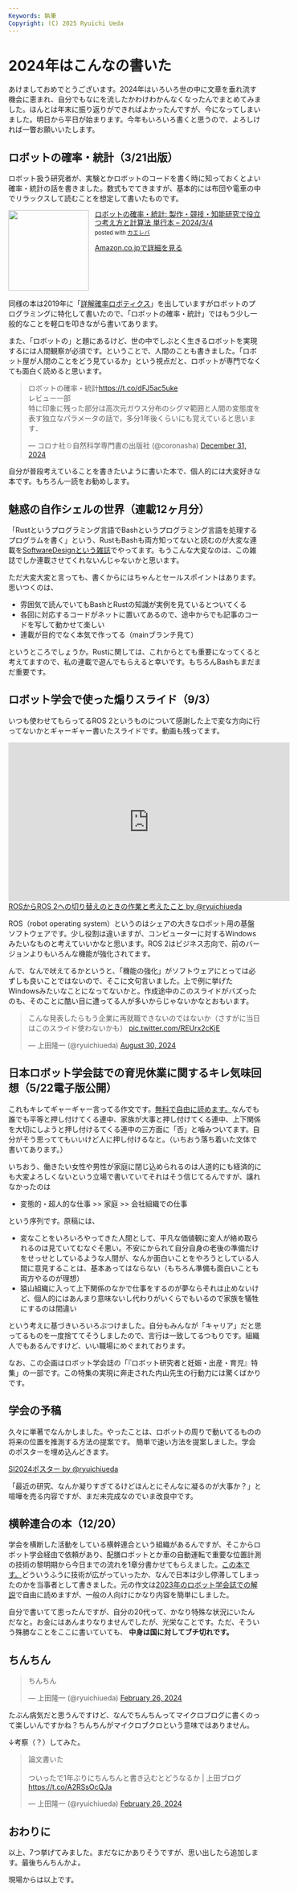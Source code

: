 ```yaml
---
Keywords: 執筆
Copyright: (C) 2025 Ryuichi Ueda
---
```


# 2024年はこんなの書いた

あけましておめでとうございます。2024年はいろいろ世の中に文章を垂れ流す機会に恵まれ、自分でもなにを流したかわけわかんなくなったんでまとめてみました。ほんとは年末に振り返りができればよかったんですが、今になってしまいました。明日から平日が始まります。今年もいろいろ書くと思うので、よろしければ一瞥お願いいたします。


## ロボットの確率・統計（3/21出版）

ロボット扱う研究者が、実験とかロボットのコードを書く時に知っておくとよい確率・統計の話を書きました。数式もでてきますが、基本的には布団や電車の中でリラックスして読むことを想定して書いたものです。

<div class="card">
<div class="krb-amzlt-box" style="margin-bottom:0px;"><div class="krb-amzlt-image" style="float:left;margin:0px 12px 1px 0px;"><a href="https://amzn.to/42jNoZh"><img width="160px" src="https://images-na.ssl-images-amazon.com/images/P/4339046876.09.LZZZZZZZ"></a></div><div class="krb-amzlt-info" style="line-height:120%; margin-bottom: 10px"><div class="krb-amzlt-name" style="margin-bottom:10px;line-height:120%"><a href="https://amzn.to/42jNoZh" name="amazletlink" target="_blank" rel="nofollow" rel="nofollow">ロボットの確率・統計: 製作・競技・知能研究で役立つ考え方と計算法 単行本 – 2024/3/4</a><div class="krb-amzlt-powered-date" style="font-size:80%;margin-top:5px;line-height:120%">posted with <a href="https://kaereba.com/wind/" title="amazlet" target="_blank" rel="nofollow" rel="nofollow">カエレバ</a></div></div><div class="krb-amzlt-detail"></div><div class="krb-amzlt-sub-info" style="float: left;"><div class="krb-amzlt-link" style="margin-top: 5px"><a href="https://amzn.to/42jNoZh" name="amazletlink" target="_blank" rel="nofollow" rel="nofollow">Amazon.co.jpで詳細を見る</a></div></div></div><div class="krb-amzlt-footer" style="clear: left"></div></div>
</div>


同様の本は2019年に「[詳解確率ロボティクス](https://amzn.to/4gDtPl9)」を出していますがロボットのプログラミングに特化して書いたので、「ロボットの確率・統計」ではもう少し一般的なことを軽口を叩きながら書いてあります。


また、「ロボットの」と題にあるけど、世の中でしぶとく生きるロボットを実現するには人間観察が必須です。ということで、人間のことも書きました。「ロボット屋が人間のことをどう見ているか」という視点だと、ロボットが専門でなくても面白く読めると思います。

<blockquote class="twitter-tweet"><p lang="ja" dir="ltr">ロボットの確率・統計<a href="https://t.co/dFJ5ac5uke">https://t.co/dFJ5ac5uke</a><br>レビュー一部<br>特に印象に残った部分は高次元ガウス分布のシグマ範囲と人間の変態度を表す独立なパラメータの話で，多分1年後くらいにも覚えていると思います．</p>&mdash; コロナ社☉自然科学専門書の出版社 (@coronasha) <a href="https://twitter.com/coronasha/status/1873912038172283246?ref_src=twsrc%5Etfw">December 31, 2024</a></blockquote> <script async src="https://platform.twitter.com/widgets.js" charset="utf-8"></script>

自分が普段考えていることを書きたいように書いた本で、個人的には大変好きな本です。もちろん一読をお勧めします。


## 魅惑の自作シェルの世界（連載12ヶ月分）

「Rustというプログラミング言語でBashというプログラミング言語を処理するプログラムを書く」という、RustもBashも両方知ってないと読むのが大変な連載を[SoftwareDesignという雑誌](https://amzn.to/4gGDHdU)でやってます。もうこんな大変なのは、この雑誌でしか連載させてくれないんじゃないかと思います。

ただ大変大変と言っても、書くからにはちゃんとセールスポイントはあります。思いつくのは、

* 雰囲気で読んでいてもBashとRustの知識が実例を見ているとついてくる
* 各回に対応するコードがネットに置いてあるので、途中からでも記事のコードを写して動かせて楽しい
* 連載が目的でなく本気で作ってる（mainブランチ見て）

というところでしょうか。Rustに関しては、これからとても重要になってくると考えてますので、私の連載で遊んでもらえると幸いです。もちろんBashもまだまだ重要です。


## ロボット学会で使った煽りスライド（9/3）

いつも使わせてもらってるROS 2というものについて感謝した上で変な方向に行ってないかとギャーギャー書いたスライドです。動画も残ってます。

<iframe width="560" height="315" src="https://www.youtube.com/embed/fUapRRTlhtM?si=R00NogcsyrqDeW0O&amp;start=2396" title="YouTube video player" frameborder="0" allow="accelerometer; autoplay; clipboard-write; encrypted-media; gyroscope; picture-in-picture; web-share" referrerpolicy="strict-origin-when-cross-origin" allowfullscreen></iframe>

<script async class="docswell-embed" src="https://www.docswell.com/assets/libs/docswell-embed/docswell-embed.min.js" data-src="https://www.docswell.com/slide/54VVYD/embed" data-aspect="0.5625"></script><div class="docswell-link"><a href="https://www.docswell.com/s/ryuichiueda/54VVYD-2024-09-03-ros-ug">ROSからROS 2への切り替えのときの作業と考えたこと by @ryuichiueda</a></div>

ROS（robot operating system）というのはシェアの大きなロボット用の基盤ソフトウェアです。少し役割は違いますが、コンピューターに対するWindowsみたいなものと考えていいかなと思います。ROS 2はビジネス志向で、前のバージョンよりもいろんな機能が強化されてます。

んで、なんで吠えてるかというと、「機能の強化」がソフトウェアにとっては必ずしも良いことではないので、そこに文句言いました。上で例に挙げたWindowsみたいなことになってないかと。作成途中のこのスライドがバズったのも、そのことに酷い目に遭ってる人が多いからじゃないかなとおもいます。

<blockquote class="twitter-tweet"><p lang="ja" dir="ltr">こんな発表したらもう企業に再就職できないのではないか（さすがに当日はこのスライド使わないかも） <a href="https://t.co/REUrx2cKjE">pic.twitter.com/REUrx2cKjE</a></p>&mdash; 上田隆一 (@ryuichiueda) <a href="https://twitter.com/ryuichiueda/status/1829435040738197869?ref_src=twsrc%5Etfw">August 30, 2024</a></blockquote> <script async src="https://platform.twitter.com/widgets.js" charset="utf-8"></script>

## 日本ロボット学会誌での育児休業に関するキレ気味回想（5/22電子版公開）

これもキレてギャーギャー言ってる作文です。[無料で自由に読めます。](https://www.jstage.jst.go.jp/article/jrsj/42/4/42_42_352/_article/-char/ja/)なんでも誰でも平等と押し付けてくる連中、家族が大事と押し付けてくる連中、上下関係を大切にしようと押し付けるてくる連中の三方面に「否」と噛みついてます。自分がそう思っててもいいけど人に押し付けるなと。（いちおう落ち着いた文体で書いてあります。）

いちおう、働きたい女性や男性が家庭に閉じ込められるのは人道的にも経済的にも大変よろしくないという立場で書いていてそれはそう信じてるんですが、譲れなかったのは

* 変態的・超人的な仕事 >> 家庭 >> 会社組織での仕事

という序列です。原稿には、

* 変なことをいろいろやってきた人間として、平凡な価値観に変人が絡め取られるのは見ていてむなぐそ悪い。不安にかられて自分自身の老後の準備だけをせっせとしているような人間が、なんか面白いことをやろうとしている人間に意見することは、基本あってはならない（もちろん準備も面白いことも両方やるのが理想）
* 猿山組織に入って上下関係のなかで仕事をするのが夢ならそれは止めないけど、個人的にはあんまり意味ないし代わりがいくらでもいるので家族を犠牲にするのは間違い

という考えに基づきいろいろぶつけました。自分もみんなが「キャリア」だと思ってるものを一度捨ててそうしましたので、言行は一致してるつもりです。組織人でもあるんですけど、いい職場にめぐまれております。

なお、この企画はロボット学会誌の「『ロボット研究者と妊娠・出産・育児』特集」の一部です。この特集の実現に奔走された内山先生の行動力には驚くばかりです。


## 学会の予稿

久々に単著でなんかしました。やったことは、ロボットの周りで動いてるものの将来の位置を推測する方法の提案です。
簡単で速い方法を提案しました。学会のポスターを埋め込んどきます。

<script async class="docswell-embed" src="https://www.docswell.com/assets/libs/docswell-embed/docswell-embed.min.js" data-src="https://www.docswell.com/slide/ZEX11D/embed" data-aspect="1.4128"></script><div class="docswell-link"><a href="https://www.docswell.com/s/ryuichiueda/ZEX11D-si2024">SI2024ポスター by @ryuichiueda</a></div>

「最近の研究、なんか凝りすぎてるけどほんとにそんなに凝るのが大事か？」と喧嘩を売る内容ですが、まだ未完成なのでいま改良中です。


## 横幹連合の本（12/20）

学会を横断した活動をしている横幹連合という組織があるんですが、そこからロボット学会経由で依頼があり、配膳ロボットとか車の自動運転で重要な位置計測の技術の黎明期から今日までの流れを1章分書かせてもらえました。[この本です。](https://amzn.to/3BXO7qw)どういうふうに技術が広がっていったか、なんで日本は少し停滞してしまったのかを当事者として書きました。元の作文は[2023年のロボット学会誌での解説](https://www.jstage.jst.go.jp/article/jrsj/41/5/41_41_443/_article/-char/ja/)で自由に読めますが、一般の人向けにかなり内容を簡単にしました。

自分で書いてて思ったんですが、自分の20代って、かなり特殊な状況にいたんだなと。お金にはあんまりなりませんでしたが、光栄なことです。ただ、そういう殊勝なことをここに書いていても、 **中身は国に対してブチ切れです。**


## ちんちん

<blockquote class="twitter-tweet"><p lang="ja" dir="ltr">ちんちん</p>&mdash; 上田隆一 (@ryuichiueda) <a href="https://twitter.com/ryuichiueda/status/1761957604706939061?ref_src=twsrc%5Etfw">February 26, 2024</a></blockquote> <script async src="https://platform.twitter.com/widgets.js" charset="utf-8"></script>

たぶん病気だと思うんですけど、なんでちんちんってマイクロブログに書くのって楽しいんですかね？ちんちんがマイクロブクロという意味ではありません。

↓考察（？）してみた。

<blockquote class="twitter-tweet"><p lang="ja" dir="ltr">論文書いた<br><br>ついったで1年ぶりにちんちんと書き込むとどうなるか | 上田ブログ <a href="https://t.co/A2RSsOcQJa">https://t.co/A2RSsOcQJa</a></p>&mdash; 上田隆一 (@ryuichiueda) <a href="https://twitter.com/ryuichiueda/status/1762123747975463146?ref_src=twsrc%5Etfw">February 26, 2024</a></blockquote> <script async src="https://platform.twitter.com/widgets.js" charset="utf-8"></script>



## おわりに

以上、7つ挙げてみました。まだなにかありそうですが、思い出したら追加します。最後ちんちんかよ。


現場からは以上です。
